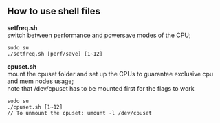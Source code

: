 ## How to use shell files

**setfreq.sh**  
switch between performance and powersave modes of the CPU;  

```
sudo su
./setfreq.sh [perf/save] [1~12]
```

**cpuset.sh**  
mount the cpuset folder and set up the CPUs to guarantee exclusive cpu and mem nodes usage;  
note that /dev/cpuset has to be mounted first for the flags to work  
```
sudo su
./cpuset.sh [1~12]
// To unmount the cpuset: umount -l /dev/cpuset
```
